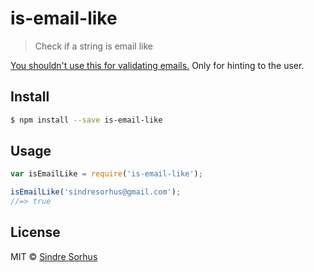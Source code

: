 # is-email-like

> Check if a string is email like

[You shouldn't use this for validating emails.](http://davidcel.is/blog/2012/09/06/stop-validating-email-addresses-with-regex/) Only for hinting to the user.


## Install

```sh
$ npm install --save is-email-like
```


## Usage

```js
var isEmailLike = require('is-email-like');

isEmailLike('sindresorhus@gmail.com');
//=> true
```


## License

MIT © [Sindre Sorhus](http://sindresorhus.com)
